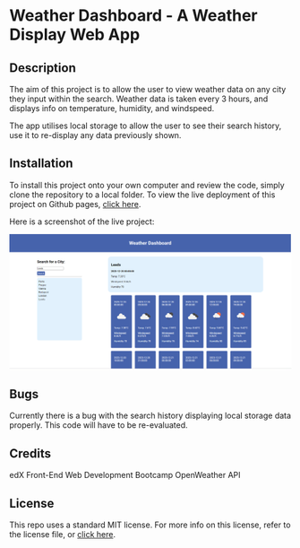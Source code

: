 # Weather Dashboard - A Weather Display Web App

## Description

The aim of this project is to allow the user to view weather data on any city they input within the search. Weather data is taken every 3 hours, and displays info on temperature, humidity, and windspeed.

The app utilises local storage to allow the user to see their search history, use it to re-display any data previously shown.

## Installation

To install this project onto your own computer and review the code, simply clone the repository to a local folder. To view the live deployment of this project on Github pages, [click here](https://tg-ivy.github.io/toms-weather-app/).

Here is a screenshot of the live project:

![A screenshot of the full webpage](/site-screenshot.png)

## Bugs

Currently there is a bug with the search history displaying local storage data properly. This code will have to be re-evaluated.

## Credits

edX Front-End Web Development Bootcamp
OpenWeather API

## License

This repo uses a standard MIT license. For more info on this license, refer to the license file, or [click here](https://choosealicense.com/licenses/mit/).